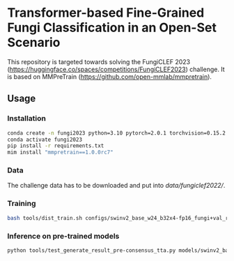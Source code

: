 # Transformer-based Fine-Grained Fungi Classification in an Open-Set Scenario

This repository is targeted towards solving the FungiCLEF 2023 (https://huggingface.co/spaces/competitions/FungiCLEF2023) challenge. It is based on MMPreTrain (https://github.com/open-mmlab/mmpretrain).

## Usage

### Installation

```bash
conda create -n fungi2023 python=3.10 pytorch=2.0.1 torchvision=0.15.2 pytorch-cuda=11.8 -c pytorch -c nvidia
conda activate fungi2023
pip install -r requirements.txt
mim install "mmpretrain==1.0.0rc7"
```

### Data

The challenge data has to be downloaded and put into _data/fungiclef2022/_.

### Training

```bash
bash tools/dist_train.sh configs/swinv2_base_w24_b32x4-fp16_fungi+val_res_384_cb_epochs_6.py 4
```

### Inference on pre-trained models

```bash
python tools/test_generate_result_pre-consensus_tta.py models/swinv2_base_w24_b32x4-fp16_fungi+val_res_384_cb_epochs_6.py models/swinv2_base_w24_b32x4-fp16_fungi+val_res_384_cb_epochs_6_20230524-a251a50a.pth results.csv --threshold 0.2 --no-scores
```

